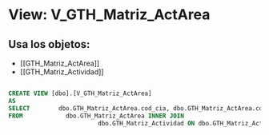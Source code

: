 # View: V_GTH_Matriz_ActArea

## Usa los objetos:
- [[GTH_Matriz_ActArea]]
- [[GTH_Matriz_Actividad]]

```sql

CREATE VIEW [dbo].[V_GTH_Matriz_ActArea]
AS
SELECT        dbo.GTH_Matriz_ActArea.cod_cia, dbo.GTH_Matriz_ActArea.cod_area, dbo.GTH_Matriz_ActArea.cod_actividad, dbo.GTH_Matriz_Actividad.des_actividad
FROM            dbo.GTH_Matriz_ActArea INNER JOIN
                         dbo.GTH_Matriz_Actividad ON dbo.GTH_Matriz_ActArea.cod_actividad = dbo.GTH_Matriz_Actividad.cod_actividad

```
